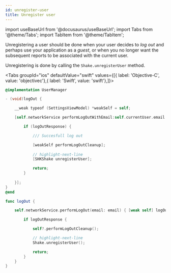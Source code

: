 ```yaml
---
id: unregister-user
title: Unregister user
---
```


import useBaseUrl from '@docusaurus/useBaseUrl';
import Tabs from '@theme/Tabs';
import TabItem from '@theme/TabItem';

Unregistering a user should be done when your user decides to _log out_ and perhaps use your application as a _guest_, or when you no longer 
want the subsequent reports to be associated with the current user.

Unregistering is done by calling the `Shake.unregisterUser` method.


<Tabs groupId="ios" defaultValue="swift" values={[{ label: 'Objective-C', value: 'objectivec'},{ label: 'Swift', value: 'swift'},]}><TabItem value="objectivec">

```objectivec title="UserManager.m"
@implementation UserManager

- (void)logOut { 

    __weak typeof (SettingsViewModel) *weakSelf = self;

    [self.networkService performLogOutWithEmail:self.currentUser.email completion:^(LogOutResponse _Nullable logOutResponse, NSError * _Nullable error) {

        if (logOutResponse) {

            /// Succesfull log out

            [weakSelf performLogOutCleanup];
            
            // highlight-next-line
            [SHKShake unregisterUser];

            return;
        }
     
    }];
}
@end
```

</TabItem><TabItem value="swift">

```swift title="NetworkService.swift"
func logOut {

    self.networkService.performLogOut(email: email) { [weak self] logOutResponse in

        if logOutResponse {

            self?.performLogOutCleanup();

            // highlight-next-line
            Shake.unregisterUser();

            return;
        }
    }
}
```
</TabItem></Tabs>
